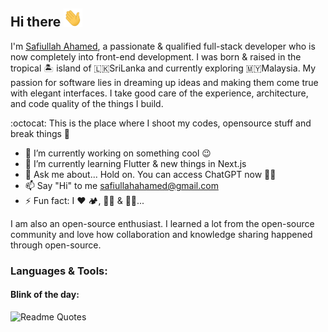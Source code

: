 ## Hi there <img alt="wave" width="30" src="https://github.com/codeXsafi/codeXsafi/blob/main/wave.gif">

I'm <a href="https://www.safiullahahamed.com/">Safiullah Ahamed</a>, a passionate & qualified full-stack developer who is now completely into front-end development. I was born & raised in the tropical 🏝️ island of 🇱🇰SriLanka and currently exploring 🇲🇾Malaysia. My passion for software lies in dreaming up ideas and making them come true with elegant interfaces. I take good care of the experience, architecture, and code quality of the things I build.

<!--<a style="margin-bottom:1rem;overflow:hidden;max-height:200px;">
  <img align="right" alt="Coding" width="100%" src="https://raw.githubusercontent.com/codeXsafi/codeXsafi/main/banner.jpg">
</figure> -->

:octocat: This is the place where I shoot my codes, opensource stuff and break things 🤣

- 🔭 I’m currently working on something cool 😉
- 🌱 I’m currently learning Flutter & new things in Next.js
- 💬 Ask me about... Hold on. You can access ChatGPT now 🤷‍♂️
- 📫 Say "Hi" to me <a href="mailto:safiullahahamed@gmail.com">safiullahahamed@gmail.com</a>
- ⚡ Fun fact: I ❤️ 🏕️, 🍱🍟 & 🛌🏻...

I am also an open-source enthusiast. I learned a lot from the open-source community and love how collaboration and knowledge sharing happened through open-source.



### Languages & Tools:

#### Blink of the day:
![Readme Quotes](https://quotes-github-readme.vercel.app/api?&theme=dark)
<!-- ![Jokes Card](https://readme-jokes.vercel.app/api?hideBorder&bgColor=%23151515&textColor=%23ffffff&qColor=%239f9f9f) -->
